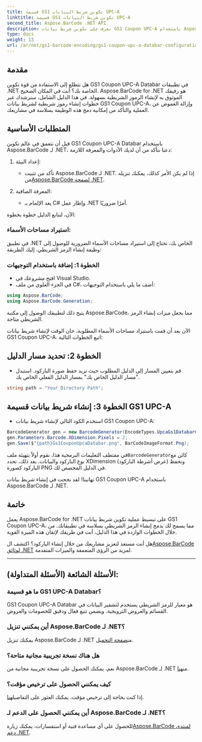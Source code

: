 ```yaml
---
title: قسيمة GS1 تكوين شريط البيانات UPC-A
linktitle: قسيمة GS1 تكوين شريط البيانات UPC-A
second_title: Aspose.BarCode .NET API
description: تعرف على تكوين شريط بيانات GS1 Coupon UPC-A باستخدام Aspose.BarCode لـ .NET. إنشاء الباركود بسهولة. نبدأ الآن!
type: docs
weight: 13
url: /ar/net/gs1-barcode-encoding/gs1-coupon-upc-a-databar-configuration/
---
```


## مقدمة

هل تتطلع إلى الاستفادة من قوة تكوين GS1 Coupon UPC-A Databar في تطبيقات .NET الخاصة بك؟ أنت في المكان الصحيح. Aspose.BarCode for .NET هو رفيقك الموثوق به لإنشاء الرموز الشريطية بسهولة. في هذا الدليل الشامل، سنرشدك عبر خطوات إنشاء رموز شريطية لشريط بيانات GS1 Coupon UPC-A، وإزالة الغموض عن العملية والتأكد من إمكانية دمج هذه الوظيفة بسلاسة في مشاريعك.

## المتطلبات الأساسية

قبل أن نتعمق في عالم تكوين GS1 Coupon UPC-A Databar باستخدام Aspose.BarCode لـ .NET، دعنا نتأكد من أن لديك الأدوات والمعرفة اللازمة:

1. إعداد البيئة:
   -  تأكد من تثبيت Aspose.BarCode لـ .NET. إذا لم يكن الأمر كذلك، يمكنك تنزيله من[Aspose.BarCode لصفحة .NET](https://releases.aspose.com/barcode/net/).

2. المعرفة الصافية:
   - يعد الإلمام بـ C# وإطار عمل .NET أمرًا ضروريًا.

الآن، لنتابع الدليل خطوة بخطوة:

### استيراد مساحات الأسماء:

في تطبيق .NET الخاص بك، تحتاج إلى استيراد مساحات الأسماء الضرورية للوصول إلى وظيفة إنشاء الرمز الشريطي. إليك الطريقة:

### الخطوة 1: إضافة باستخدام التوجيهات
- افتح مشروعك في Visual Studio.
- في الجزء العلوي من ملف C#، أضف ما يلي باستخدام التوجيهات:

```csharp
using Aspose.BarCode;
using Aspose.BarCode.Generation;
```

يتيح ذلك لتطبيقك الوصول إلى مكتبة Aspose.BarCode، مما يجعل ميزات إنشاء الرمز الشريطي متاحة.

الآن بعد أن قمت باستيراد مساحات الأسماء المطلوبة، حان الوقت لإنشاء شريط بيانات GS1 Coupon UPC-A. اتبع الخطوات التالية:

## الخطوة 2: تحديد مسار الدليل
- قم بتعيين المسار إلى الدليل المطلوب حيث تريد حفظ صورة الباركود. استبدل "مسار الدليل الخاص بك" بمسار الدليل الفعلي الخاص بك.

```csharp
string path = "Your Directory Path";
```

## الخطوة 3: إنشاء شريط بيانات قسيمة GS1 UPC-A
- استخدم الكود التالي لإنشاء شريط بيانات GS1 Coupon UPC-A:

```csharp
BarcodeGenerator gen = new BarcodeGenerator(EncodeTypes.UpcaGs1DatabarCoupon, "123456789012(8110)ASPOSE");
gen.Parameters.Barcode.XDimension.Pixels = 2;
gen.Save($"{path}Gs1CouponUpcaDatabar.png", BarCodeImageFormat.Png);
```

 في مقتطف التعليمات البرمجية هذا، نقوم أولاً بتهيئة ملف`BarcodeGenerator`كائن مع نوع الباركود والبيانات. بعد ذلك، نحدد XDimension (عرض أشرطة الباركود) ونحفظ الباركود كصورة PNG في الدليل المخصص لك.

تهانينا! لقد نجحت في إنشاء شريط بيانات GS1 Coupon UPC-A باستخدام Aspose.BarCode لـ .NET.

## خاتمة

يعمل Aspose.BarCode for .NET على تبسيط عملية تكوين شريط بيانات GS1 Coupon UPC-A، مما يسمح لك بدمج إنشاء الرمز الشريطي بسلاسة في تطبيقاتك. من خلال الخطوات الواردة في هذا الدليل، أنت في طريقك لإتقان هذه الميزة القوية.

 هل أنت مستعد لتعزيز مشاريعك من خلال إنشاء الباركود؟ اكتشف ال[Aspose.BarCode لوثائق .NET](https://reference.aspose.com/barcode/net/) لمزيد من الرؤى المتعمقة والميزات المتقدمة.

---

## الأسئلة الشائعة (الأسئلة المتداولة):

### ما هو قسيمة GS1 UPC-A Databar؟
GS1 Coupon UPC-A Databar هو معيار للرمز الشريطي يستخدم لتشفير البيانات في القسائم والعروض الترويجية. ويضمن تتبع فعال ودقيق للخصومات والعروض.

### أين يمكنني تنزيل Aspose.BarCode لـ .NET؟
يمكنك تنزيل Aspose.BarCode لـ .NET من[صفحة التحميل](https://releases.aspose.com/barcode/net/).

### هل هناك نسخة تجريبية مجانية متاحة؟
 نعم، يمكنك الحصول على نسخة تجريبية مجانية من Aspose.BarCode لـ .NET من[هنا](https://releases.aspose.com/).

### كيف يمكنني الحصول على ترخيص مؤقت؟
 إذا كنت بحاجة إلى ترخيص مؤقت، يمكنك العثور على التفاصيل[هنا](https://purchase.aspose.com/temporary-license/).

### أين يمكنني الحصول على الدعم لـ Aspose.BarCode لـ .NET؟
 للحصول على أي مساعدة فنية أو استفسارات، يمكنك زيارة[Aspose.BarCode لمنتدى دعم .NET](https://forum.aspose.com/c/barcode/13).

